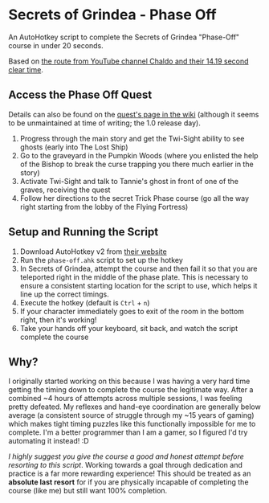 # Secrets of Grindea - Phase Off

An AutoHotkey script to complete the Secrets of Grindea "Phase-Off" course in under 20 seconds.

Based on [the route from YouTube channel Chaldo and their 14.19 second clear time](https://youtu.be/0fyMZx7T2Kk).

## Access the Phase Off Quest

Details can also be found on the [quest's page in the wiki](https://secretsofgrindea.fandom.com/wiki/Phase-Off)
(although it seems to be unmaintained at time of writing; the 1.0 release day).

1. Progress through the main story and get the Twi-Sight ability to see ghosts (early into The Lost Ship)
2. Go to the graveyard in the Pumpkin Woods (where you enlisted the help of the Bishop to break the curse
   trapping you there much earlier in the story)
3. Activate Twi-Sight and talk to Tannie's ghost in front of one of the graves, receiving the quest
4. Follow her directions to the secret Trick Phase course (go all the way right starting from the lobby of the Flying Fortress)

## Setup and Running the Script

1. Download AutoHotkey v2 from [their website](https://www.autohotkey.com/)
2. Run the `phase-off.ahk` script to set up the hotkey
3. In Secrets of Grindea, attempt the course and then fail it so that you are teleported right in the middle of the phase plate.
   This is necessary to ensure a consistent starting location for the script to use, which helps it line up the correct timings.
4. Execute the hotkey (default is `Ctrl` + `n`)
5. If your character immediately goes to exit of the room in the bottom right, then it's working!
6. Take your hands off your keyboard, sit back, and watch the script complete the course

## Why?

I originally started working on this because I was having a very hard time getting the timing down to complete
the course the legitimate way. After a combined ~4 hours of attempts across multiple sessions, I was feeling pretty defeated.
My reflexes and hand-eye coordination are generally below average (a consistent source of struggle through my ~15 years of gaming)
which makes tight timing puzzles like this functionally impossible for me to complete. I'm a better programmer than I am a gamer,
so I figured I'd try automating it instead! :D

*I highly suggest you give the course a good and honest attempt before resorting to this script*. Working towards a goal
through dedication and practice is a far more rewarding experience! This should be treated as an **absolute last resort**
for if you are physically incapable of completing the course (like me) but still want 100% completion.

